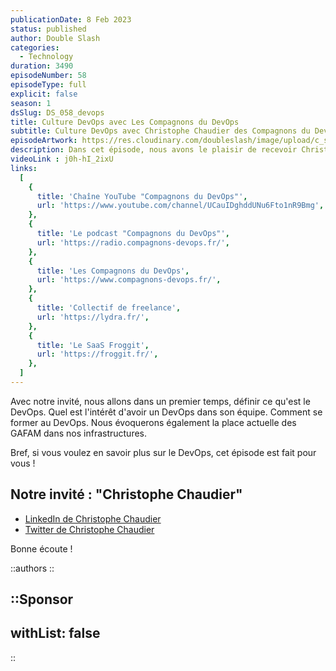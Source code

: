 ```yaml
---
publicationDate: 8 Feb 2023
status: published
author: Double Slash
categories:
  - Technology
duration: 3490
episodeNumber: 58
episodeType: full
explicit: false
season: 1
dsSlug: DS_058_devops
title: Culture DevOps avec Les Compagnons du DevOps
subtitle: Culture DevOps avec Christophe Chaudier des Compagnons du DevOps
episodeArtwork: https://res.cloudinary.com/doubleslash/image/upload/c_scale,h_200/v1675722040/episode/ART_58_devops_qm268q.png
description: Dans cet épisode, nous avons le plaisir de recevoir Christophe Chaudier. Ce dernier est le créateur de la communauté des "Compagnons du DevOps". Christophe propose également du mentorat, afin de vous accompagner sur les problématiques en DevOps. Et pour finir, il fait partie de l'équipe qui propose Froggit, une plateforme intégrée DevOps made in France.
videoLink : j0h-hI_2ixU
links:
  [
    {
      title: 'Chaîne YouTube "Compagnons du DevOps"',
      url: 'https://www.youtube.com/channel/UCauIDghddUNu6Fto1nR9Bmg',
    },
    {
      title: 'Le podcast "Compagnons du DevOps"',
      url: 'https://radio.compagnons-devops.fr/',
    },
    {
      title: 'Les Compagnons du DevOps',
      url: 'https://www.compagnons-devops.fr/',
    },
    {
      title: 'Collectif de freelance',
      url: 'https://lydra.fr/',
    },
    {
      title: 'Le SaaS Froggit',
      url: 'https://froggit.fr/',
    },
  ]
---
```

Avec notre invité, nous allons dans un premier temps, définir ce qu'est le DevOps. Quel est l'intérêt d'avoir un DevOps dans son équipe. Comment se former au DevOps.
Nous évoquerons également la place actuelle des GAFAM dans nos infrastructures.

Bref, si vous voulez en savoir plus sur le DevOps, cet épisode est fait pour vous !

## Notre invité : "Christophe Chaudier"

- [LinkedIn de Christophe Chaudier](https://www.linkedin.com/in/cchaudier/)
- [Twitter de Christophe Chaudier](https://twitter.com/c_chaudier)

Bonne écoute !

::authors
::

::Sponsor
---
withList: false
---
::
